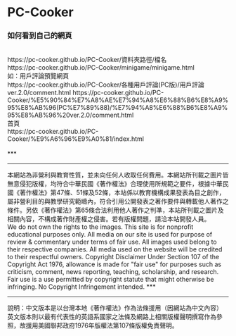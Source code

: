 # PC-Cooker


### 如何看到自己的網頁 ###
<br>
https://pc-cooker.github.io/PC-Cooker/資料夾路徑/檔名
<br>
https://pc-cooker.github.io/PC-Cooker/minigame/minigame.html
<br>
如：用戶評論預覽網頁
<br>
https://pc-cooker.github.io/PC-Cooker/各種用戶評論(PC版)/用戶評論 ver.2.0/comment.html
https://pc-cooker.github.io/PC-Cooker/%E5%90%84%E7%A8%AE%E7%94%A8%E6%88%B6%E8%A9%95%E8%AB%96(PC%E7%89%88)/%E7%94%A8%E6%88%B6%E8%A9%95%E8%AB%96%20ver.2.0/comment.html
<br>
首頁<br>
https://pc-cooker.github.io/PC-Cooker/%E9%A6%96%E9%A0%81/index.html
<br>
<br>
***
<hr>
本網站為非營利與教育性質，並未向任何人收取任何費用。本網站所刊載之圖片皆無意侵犯版權，均符合中華民國《著作權法》合理使用所規範之要件，根據中華民國《著作權法》第47條、51條及52條，本站係以教育機構成果發表為目之創作，屬非營利目的與教學研究範疇內，符合引用公開發表之著作要件與轉載他人著作之條件。另依《著作權法》第65條合法利用他人著作之判準，本站所刊載之圖片及相關內容，不構成著作財產權之侵害。若有版權問題，請洽本站開發人員。
<br>
We do not own the rights to the images. This site is for nonprofit educational purposes only.  All media on our site is used for purpose of review & commentary under terms of fair use. All images used belong to their respective companies. All media used on the website will be credited to their respectful owners. Copyright Disclaimer Under Section 107 of the Copyright Act 1976, allowance is made for "fair use" for purposes such as criticism, comment, news reporting, teaching, scholarship, and research. Fair use is a use permitted by copyright statute that might otherwise be infringing.  No Copyright Infringement intended. 
***
<hr>
說明：中文版本是以台灣本地《著作權法》作為法條援用（因網站為中文內容）
英文版本則以最有代表性的英語系國家之法條及網路上相關版權聲明撰寫作為參照，故援用美國聯邦政府1976年版權法第107條版權免責聲明。
